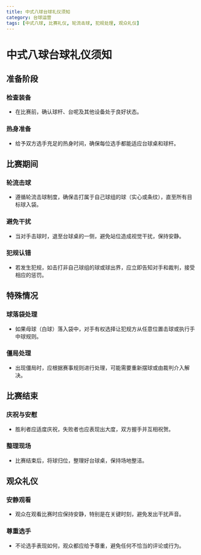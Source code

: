 ```yaml
---
title: 中式八球台球礼仪须知
category: 台球运营
tags: [中式八球, 比赛礼仪, 轮流击球, 犯规处理, 观众礼仪]
---
```

# 中式八球台球礼仪须知

## 准备阶段
### 检查装备
- 在比赛前，确认球杆、台呢及其他设备处于良好状态。

### 热身准备
- 给予双方选手充足的热身时间，确保每位选手都能适应台球桌和球杆。

## 比赛期间
### 轮流击球
- 遵循轮流击球制度，确保击打属于自己球组的球（实心或条纹），直至所有目标球入袋。

### 避免干扰
- 当对手击球时，退至台球桌的一侧，避免站位造成视觉干扰，保持安静。

### 犯规认错
- 若发生犯规，如击打非自己球组的球或球出界，应立即告知对手和裁判，接受相应的惩罚。

## 特殊情况
### 球落袋处理
- 如果母球（白球）落入袋中，对手有权选择让犯规方从任意位置击球或执行手中球规则。

### 僵局处理
- 出现僵局时，应根据赛事规则进行处理，可能需要重新摆球或由裁判介入解决。

## 比赛结束
### 庆祝与安慰
- 胜利者应适度庆祝，失败者也应表现出大度，双方握手并互相祝贺。

### 整理现场
- 比赛结束后，将球归位，整理好台球桌，保持场地整洁。

## 观众礼仪
### 安静观看
- 观众在观看比赛时应保持安静，特别是在关键时刻，避免发出干扰声音。

### 尊重选手
- 不论选手表现如何，观众都应给予尊重，避免任何不恰当的评论或行为。